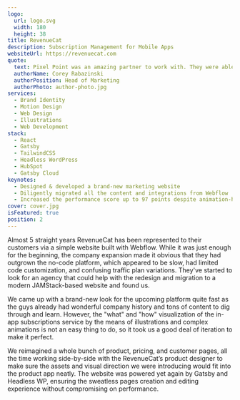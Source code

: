 ```yaml
---
logo:
  url: logo.svg
  width: 180
  height: 38
title: RevenueCat
description: Subscription Management for Mobile Apps
websiteUrl: https://revenuecat.com
quote:
  text: Pixel Point was an amazing partner to work with. They were able to translate our vision for our brand into a beautiful finished product and were collaborative and responsive every step of the way.
  authorName: Corey Rabazinski
  authorPosition: Head of Marketing
  authorPhoto: author-photo.jpg
services:
  - Brand Identity
  - Motion Design
  - Web Design
  - Illustrations
  - Web Development
stack:
  - React
  - Gatsby
  - TailwindCSS
  - Headless WordPress
  - HubSpot
  - Gatsby Cloud
keynotes:
  - Designed & developed a brand-new marketing website
  - Diligently migrated all the content and integrations from Webflow
  - Increased the performance score up to 97 points despite animation-heavy content
cover: cover.jpg
isFeatured: true
position: 2
---
```


Almost 5 straight years RevenueCat has been represented to their customers via a simple website built with Webflow. While it was just enough for the beginning, the company expansion made it obvious that they had outgrown the no-code platform, which appeared to be slow, had limited code customization, and confusing traffic plan variations. They've started to look for an agency that could help with the redesign and migration to a modern JAMStack-based website and found us.

We came up with a brand-new look for the upcoming platform quite fast as the guys already had wonderful company history and tons of content to dig through and learn. However, the "what" and "how" visualization of the in-app subscriptions service by the means of illustrations and complex animations is not an easy thing to do, so it took us a good deal of iteration to make it perfect.

We reimagined a whole bunch of product, pricing, and customer pages, all the time working side-by-side with the RevenueCat’s product designer to make sure the assets and visual direction we were introducing would fit into the product app neatly. The website was powered yet again by Gatsby and Headless WP, ensuring the sweatless pages creation and editing experience without compromising on performance.
